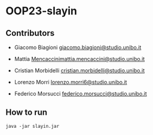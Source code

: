 # OOP23-slayin

## Contributors
- Giacomo Biagioni giacomo.biagioni@studio.unibo.it

- Mattia Mencaccinimattia.mencaccini@studio.unibo.it

- Cristian Morbidelli cristian.morbidelli@studio.unibo.it

- Lorenzo Morri lorenzo.morri6@studio.unibo.it

- Federico Morsucci federico.morsucci@studio.unibo.it

## How to run
`java -jar slayin.jar`